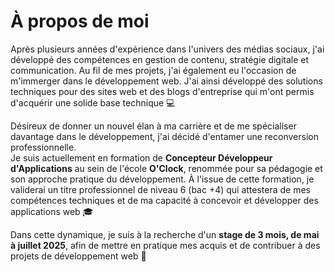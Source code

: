 # À propos de moi

Après plusieurs années d'expérience dans l'univers des médias sociaux, j'ai développé des compétences en gestion de contenu, stratégie digitale et communication. Au fil de mes projets, j'ai également eu l'occasion de m'immerger dans le développement web. J'ai ainsi développé des solutions techniques pour des sites web et des blogs d'entreprise qui m'ont permis d'acquérir une solide base technique 💻

Désireux de donner un nouvel élan à ma carrière et de me spécialiser davantage dans le développement, j'ai décidé d'entamer une reconversion professionnelle.  
Je suis actuellement en formation de **Concepteur Développeur d'Applications** au sein de l'école **O'Clock**, renommée pour sa pédagogie et son approche pratique du développement. À l'issue de cette formation, je validerai un titre professionnel de niveau 6 (bac +4) qui attestera de mes compétences techniques et de ma capacité à concevoir et développer des applications web 🎓

Dans cette dynamique, je suis à la recherche d'un **stage de 3 mois, de mai à juillet 2025**, afin de mettre en pratique mes acquis et de contribuer à des projets de développement web 🚀
